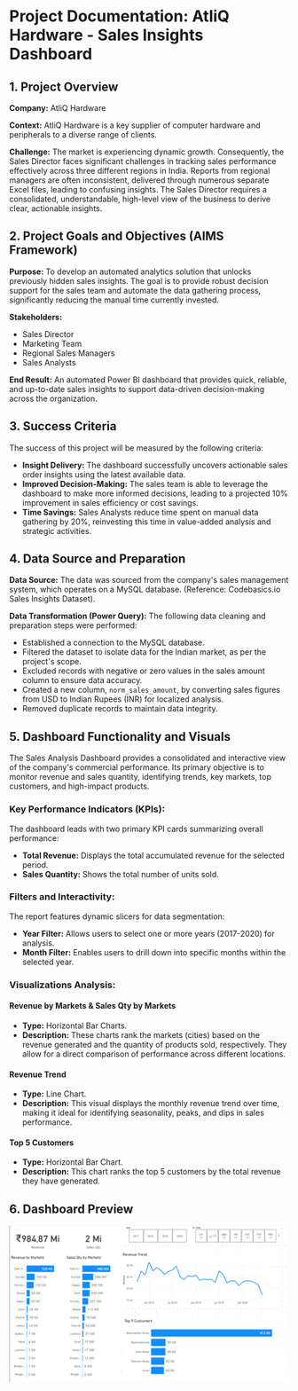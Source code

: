 # Project Documentation: AtliQ Hardware - Sales Insights Dashboard

## 1. Project Overview

**Company:** AtliQ Hardware

**Context:** AtliQ Hardware is a key supplier of computer hardware and peripherals to a diverse range of clients.

**Challenge:** The market is experiencing dynamic growth. Consequently, the Sales Director faces significant challenges in tracking sales performance effectively across three different regions in India. Reports from regional managers are often inconsistent, delivered through numerous separate Excel files, leading to confusing insights. The Sales Director requires a consolidated, understandable, high-level view of the business to derive clear, actionable insights.

## 2. Project Goals and Objectives (AIMS Framework)

**Purpose:** To develop an automated analytics solution that unlocks previously hidden sales insights. The goal is to provide robust decision support for the sales team and automate the data gathering process, significantly reducing the manual time currently invested.

**Stakeholders:**
- Sales Director
- Marketing Team
- Regional Sales Managers
- Sales Analysts

**End Result:** An automated Power BI dashboard that provides quick, reliable, and up-to-date sales insights to support data-driven decision-making across the organization.

## 3. Success Criteria

The success of this project will be measured by the following criteria:

- **Insight Delivery:** The dashboard successfully uncovers actionable sales order insights using the latest available data.
- **Improved Decision-Making:** The sales team is able to leverage the dashboard to make more informed decisions, leading to a projected 10% improvement in sales efficiency or cost savings.
- **Time Savings:** Sales Analysts reduce time spent on manual data gathering by 20%, reinvesting this time in value-added analysis and strategic activities.

## 4. Data Source and Preparation

**Data Source:** The data was sourced from the company's sales management system, which operates on a MySQL database. (Reference: Codebasics.io Sales Insights Dataset).

**Data Transformation (Power Query):** The following data cleaning and preparation steps were performed:
- Established a connection to the MySQL database.
- Filtered the dataset to isolate data for the Indian market, as per the project's scope.
- Excluded records with negative or zero values in the sales amount column to ensure data accuracy.
- Created a new column, `norm_sales_amount`, by converting sales figures from USD to Indian Rupees (INR) for localized analysis.
- Removed duplicate records to maintain data integrity.

## 5. Dashboard Functionality and Visuals

The Sales Analysis Dashboard provides a consolidated and interactive view of the company's commercial performance. Its primary objective is to monitor revenue and sales quantity, identifying trends, key markets, top customers, and high-impact products.

### Key Performance Indicators (KPIs):
The dashboard leads with two primary KPI cards summarizing overall performance:
- **Total Revenue:** Displays the total accumulated revenue for the selected period.
- **Sales Quantity:** Shows the total number of units sold.

### Filters and Interactivity:
The report features dynamic slicers for data segmentation:
- **Year Filter:** Allows users to select one or more years (2017-2020) for analysis.
- **Month Filter:** Enables users to drill down into specific months within the selected year.

### Visualizations Analysis:

#### Revenue by Markets & Sales Qty by Markets
- **Type:** Horizontal Bar Charts.
- **Description:** These charts rank the markets (cities) based on the revenue generated and the quantity of products sold, respectively. They allow for a direct comparison of performance across different locations.

#### Revenue Trend
- **Type:** Line Chart.
- **Description:** This visual displays the monthly revenue trend over time, making it ideal for identifying seasonality, peaks, and dips in sales performance.

#### Top 5 Customers
- **Type:** Horizontal Bar Chart.
- **Description:** This chart ranks the top 5 customers by the total revenue they have generated.

## 6. Dashboard Preview  

![AtliQ Hardware - Sales Insights Dashboard](assets/AtliQ%20Hardware%20-%20Dashboard.png)  
